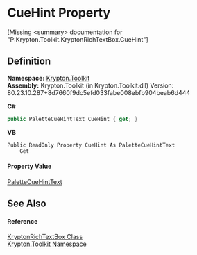 # CueHint Property


\[Missing &lt;summary&gt; documentation for "P:Krypton.Toolkit.KryptonRichTextBox.CueHint"\]



## Definition
**Namespace:** <a href="79d2eac2-21f4-54ff-7552-b20c33c30600.md">Krypton.Toolkit</a>  
**Assembly:** Krypton.Toolkit (in Krypton.Toolkit.dll) Version: 80.23.10.287+8d7660f9dc5efd033fabe008ebfb904beab6d444

**C#**
``` C#
public PaletteCueHintText CueHint { get; }
```
**VB**
``` VB
Public ReadOnly Property CueHint As PaletteCueHintText
	Get
```



#### Property Value
<a href="7b74bda2-429a-f833-55bb-6f4edfdcfa86.md">PaletteCueHintText</a>

## See Also


#### Reference
<a href="d103592f-1fd8-ac7d-2a60-d967f7d4d149.md">KryptonRichTextBox Class</a>  
<a href="79d2eac2-21f4-54ff-7552-b20c33c30600.md">Krypton.Toolkit Namespace</a>  
